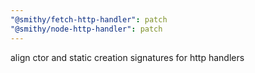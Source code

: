 ```yaml
---
"@smithy/fetch-http-handler": patch
"@smithy/node-http-handler": patch
---
```


align ctor and static creation signatures for http handlers
